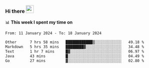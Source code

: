 ### Hi there <a href="https://www.gautamkrishnar.com/"><img src="https://media.giphy.com/media/hvRJCLFzcasrR4ia7z/giphy.gif" width="25px"></a>

📊 **This week I spent my time on**

<!--START_SECTION:waka-->

```txt
From: 11 January 2024 - To: 18 January 2024

Other      7 hrs 58 mins   ████████████▒░░░░░░░░░░░░   49.18 %
Markdown   5 hrs 35 mins   ████████▓░░░░░░░░░░░░░░░░   34.48 %
Text       1 hr 7 mins     █▓░░░░░░░░░░░░░░░░░░░░░░░   06.97 %
Java       43 mins         █░░░░░░░░░░░░░░░░░░░░░░░░   04.49 %
Go         27 mins         ▓░░░░░░░░░░░░░░░░░░░░░░░░   02.80 %
```

<!--END_SECTION:waka-->
